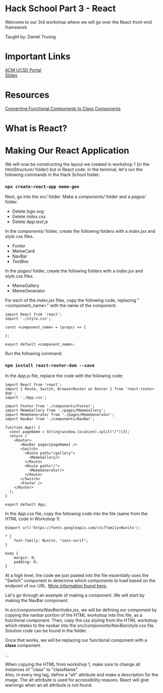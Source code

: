 # Hack School Part 3 - React

Welcome to our 3rd workshop where we will go over the React front-end framework.

Taught by: Daniel Truong

# Important Links
[ACM UCSD Portal](https://acmucsd.com/)  
[Slides](http://acmurl.com/hackschoolpt2/)

# Resources
[Converting Functional Components to Class Components](https://reactjs.org/docs/state-and-lifecycle.html)  

# What is React?

# Making Our React Application
We will now be constructing the layout we created in workshop 1 (in the *htmlStructure/* folder) but in React code.
In the terminal, let's run the following commands in the Hack School folder. 
### `npx create-react-app meme-gen` 

Next, go into the *src/* folder. Make a *components/* folder and a *pages/* folder. 
-  Delete *logo.svg*
-  Delete *index.css*
-  Delete *App.test.js*

In the *components/* folder, create the following folders with a *index.jsx* and *style.css* files.
-  Footer
-  MemeCard
-  NavBar
-  TextBox

In the *pages/* folder, create the following folders with a *index.jsx* and *style.css* files.
-  MemeGallery
-  MemeGenerator

For each of the *index.jsx* files, copy the following code, replacing "<component_name>" with the name of the component.

```
import React from 'react';
import './style.css';

const <component_name> = (props) => {

};

export default <component_name>;
```

Run the following command:
### `npm install react-router-dom --save`  

In the *App.js* file, replace the code with the following code:
```
import React from 'react';
import { Route, Switch, BrowserRouter as Router } from 'react-router-dom';
import './App.css';

import Footer from './components/Footer';
import MemeGallery from './pages/MemeGallery';
import MemeGenerator from './pages/MemeGenerator';
import NavBar from './components/NavBar';

function App() {
  const pageName = String(window.location).split("/")[3];
  return (
    <Router>
       <NavBar page={pageName} />
       <Switch>
         <Route path="/gallery">
           <MemeGallery/>
         </Route>
         <Route path="/">
           <MemeGenerator/>
         </Route>
       </Switch>
       <Footer />
    </Router>
  );
}

export default App;
```

In the *App.css* file, copy the following code into the file (same from the HTML code in Workshop 1)
```
@import url('https://fonts.googleapis.com/css?family=Nunito');

* {
    font-family: Nunito, "sans-serif";
}

body {
    margin: 0;
    padding: 0;
}
```

At a high level, the code we just pasted into the file essentially uses the "Switch" component to determine which components to load based on the endpoint of our URL. [More information found here.](https://reacttraining.com/react-router/core/api/Router)  
  
Let's go through an example of making a component. We will start by making the NavBar component. 

In *src/components/NavBar/index.jsx*, we will be defining our component by copying the navbar portion of the HTML workshop into this file, as a functional component. Then, copy the css styling from the HTML workshop which relates to the navbar into the *src/components/NavBar/style.css* file. Solution code can be found in the folder. 

Once that works, we will be replacing our functional component with a **class** component. 

...

When copying the HTML from workshop 1, make sure to change all instances of "class" to "className".  
Also, in every img tag, define a "alt" attribute and make a description for the image. The alt attribute is used for accessibility reasons. React will give warnings when an alt attribute is not found.  
